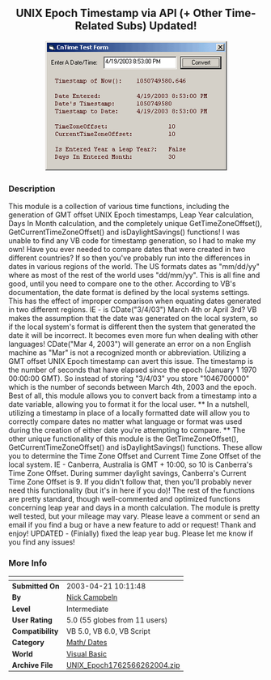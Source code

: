 ﻿<div align="center">

## UNIX Epoch Timestamp via API \(\+ Other Time\-Related Subs\) Updated\!

<img src="PIC20034181830344617.gif">
</div>

### Description

This module is a collection of various time functions, including the generation of GMT offset UNIX Epoch timestamps, Leap Year calculation, Days In Month calculation, and the completely unique GetTimeZoneOffset(), GetCurrentTimeZoneOffset() and isDaylightSavings() functions! I was unable to find any VB code for timestamp generation, so I had to make my own! Have you ever needed to compare dates that were created in two different countries? If so then you've probably run into the differences in dates in various regions of the world. The US formats dates as "mm/dd/yy" where as most of the rest of the world uses "dd/mm/yy". This is all fine and good, until you need to compare one to the other. According to VB's documentation, the date format is defined by the local systems settings. This has the effect of improper comparison when equating dates generated in two different regions. IE - is CDate("3/4/03") March 4th or April 3rd? VB makes the assumption that the date was generated on the local system, so if the local system's format is different then the system that generated the date it will be incorrect. It becomes even more fun when dealing with other languages! CDate("Mar 4, 2003") will generate an error on a non English machine as "Mar" is not a recognized month or abbreviation. Utilizing a GMT offset UNIX Epoch timestamp can avert this issue. The timestamp is the number of seconds that have elapsed since the epoch (January 1 1970 00:00:00 GMT). So instead of storing "3/4/03" you store "1046700000" which is the number of seconds between March 4th, 2003 and the epoch. Best of all, this module allows you to convert back from a timestamp into a date variable, allowing you to format it for the local user. ** In a nutshell, utilizing a timestamp in place of a locally formatted date will allow you to correctly compare dates no matter what language or format was used during the creation of either date you're attempting to compare. ** The other unique functionality of this module is the GetTimeZoneOffset(), GetCurrentTimeZoneOffset() and isDaylightSavings() functions. These allow you to determine the Time Zone Offset and Current Time Zone Offset of the local system. IE - Canberra, Australia is GMT + 10:00, so 10 is Canberra's Time Zone Offset. During summer daylight savings, Canberra's Current Time Zone Offset is 9. If you didn't follow that, then you'll probably never need this functionality (but it's in here if you do)! The rest of the functions are pretty standard, though well-commented and optimized functions concerning leap year and days in a month calculation. The module is pretty well tested, but your mileage may vary. Please leave a comment or send an email if you find a bug or have a new feature to add or request! Thank and enjoy! UPDATED - (Finially) fixed the leap year bug. Please let me know if you find any issues!
 
### More Info
 


<span>             |<span>
---                |---
**Submitted On**   |2003-04-21 10:11:48
**By**             |[Nick Campbeln](https://github.com/Planet-Source-Code/PSCIndex/blob/master/ByAuthor/nick-campbeln.md)
**Level**          |Intermediate
**User Rating**    |5.0 (55 globes from 11 users)
**Compatibility**  |VB 5\.0, VB 6\.0, VB Script
**Category**       |[Math/ Dates](https://github.com/Planet-Source-Code/PSCIndex/blob/master/ByCategory/math-dates__1-37.md)
**World**          |[Visual Basic](https://github.com/Planet-Source-Code/PSCIndex/blob/master/ByWorld/visual-basic.md)
**Archive File**   |[UNIX\_Epoch1762566262004\.zip](https://github.com/Planet-Source-Code/nick-campbeln-unix-epoch-timestamp-via-api-other-time-related-subs-updated__1-44845/archive/master.zip)








